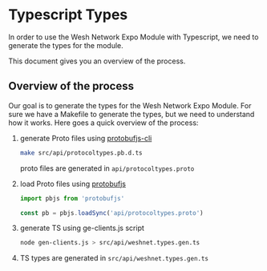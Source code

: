 # Typescript Types

In order to use the Wesh Network Expo Module with Typescript, we need to generate the types for the module.

This document gives you an overview of the process.

## Overview of the process

Our goal is to generate the types for the Wesh Network Expo Module.
For sure we have a Makefile to generate the types, but we need to understand how it works.
Here goes a quick overview of the process:

1. generate Proto files using [protobufjs-cli](https://www.npmjs.com/package/protobufjs-cli)

    ```sh
    make src/api/protocoltypes.pb.d.ts
    ```

    proto files are generated in `api/protocoltypes.proto`

2. load Proto files using [protobufjs](https://protobufjs.github.io/protobuf.js/)

    ```js
    import pbjs from 'protobufjs'

    const pb = pbjs.loadSync('api/protocoltypes.proto')
    ```

3. generate TS using ge-clients.js script

    ```sh
    node gen-clients.js > src/api/weshnet.types.gen.ts
    ```

4. TS types are generated in `src/api/weshnet.types.gen.ts`
